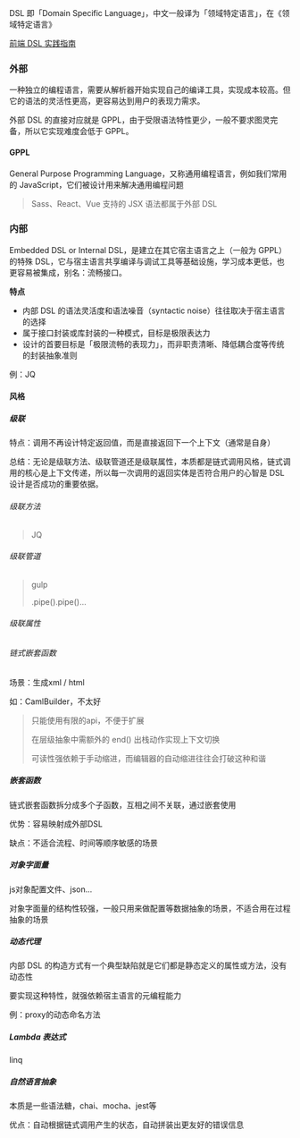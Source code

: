 DSL 即「Domain Specific Language」，中文一般译为「领域特定语言」，在《领域特定语言》

[前端 DSL 实践指南](https://zhuanlan.zhihu.com/p/107947462)



### 外部

一种独立的编程语言，需要从解析器开始实现自己的编译工具，实现成本较高。但它的语法的灵活性更高，更容易达到用户的表现力需求。



外部 DSL 的直接对应就是 GPPL，由于受限语法特性更少，一般不要求图灵完备，所以它实现难度会低于 GPPL。

#### GPPL

General Purpose Programming Language，又称通用编程语言，例如我们常用的 JavaScript，它们被设计用来解决通用编程问题

> Sass、React、Vue 支持的 JSX 语法都属于外部 DSL



### 内部

Embedded DSL or Internal DSL，是建立在其它宿主语言之上（一般为 GPPL）的特殊 DSL，它与宿主语言共享编译与调试工具等基础设施，学习成本更低，也更容易被集成，别名：流畅接口。

**特点**

- 内部 DSL 的语法灵活度和语法噪音（syntactic noise）往往取决于宿主语言的选择
- 属于接口封装或库封装的一种模式，目标是极限表达力
- 设计的首要目标是「极限流畅的表现力」，而非职责清晰、降低耦合度等传统的封装抽象准则

例：JQ



#### 风格

##### 级联

特点：调用不再设计特定返回值，而是直接返回下一个上下文（通常是自身）

总结：无论是级联方法、级联管道还是级联属性，本质都是链式调用风格，链式调用的核心是上下文传递，所以每一次调用的返回实体是否符合用户的心智是 DSL 设计是否成功的重要依据。



###### 级联方法

> JQ



###### 级联管道

> gulp
>
> .pipe().pipe()...



###### 级联属性

###### 链式嵌套函数

场景：生成xml / html

如：CamlBuilder，不太好

> 只能使用有限的api，不便于扩展
>
> 在层级抽象中需额外的 end() 出栈动作实现上下文切换
>
> 可读性强依赖于手动缩进，而编辑器的自动缩进往往会打破这种和谐



##### 嵌套函数

链式嵌套函数拆分成多个子函数，互相之间不关联，通过嵌套使用

优势：容易映射成外部DSL

缺点：不适合流程、时间等顺序敏感的场景



##### 对象字面量

 js对象配置文件、json...

对象字面量的结构性较强，一般只用来做配置等数据抽象的场景，不适合用在过程抽象的场景



##### 动态代理

内部 DSL 的构造方式有一个典型缺陷就是它们都是静态定义的属性或方法，没有动态性

要实现这种特性，就强依赖宿主语言的元编程能力

例：proxy的动态命名方法



##### Lambda 表达式

linq

##### 自然语言抽象

本质是一些语法糖，chai、mocha、jest等

优点：自动根据链式调用产生的状态，自动拼装出更友好的错误信息